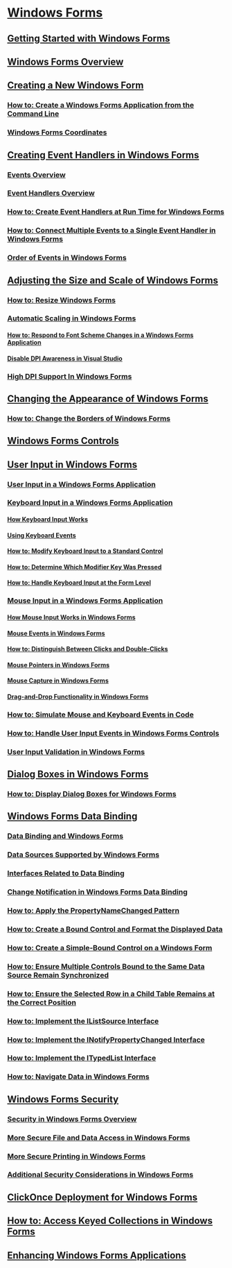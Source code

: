 # [Windows Forms](index.md)
## [Getting Started with Windows Forms](getting-started-with-windows-forms.md)
## [Windows Forms Overview](windows-forms-overview.md)
## [Creating a New Windows Form](creating-a-new-windows-form.md)
### [How to: Create a Windows Forms Application from the Command Line](how-to-create-a-windows-forms-application-from-the-command-line.md)
### [Windows Forms Coordinates](windows-forms-coordinates.md)
## [Creating Event Handlers in Windows Forms](creating-event-handlers-in-windows-forms.md)
### [Events Overview](events-overview-windows-forms.md)
### [Event Handlers Overview](event-handlers-overview-windows-forms.md)
### [How to: Create Event Handlers at Run Time for Windows Forms](how-to-create-event-handlers-at-run-time-for-windows-forms.md)
### [How to: Connect Multiple Events to a Single Event Handler in Windows Forms](how-to-connect-multiple-events-to-a-single-event-handler-in-windows-forms.md)
### [Order of Events in Windows Forms](order-of-events-in-windows-forms.md)
## [Adjusting the Size and Scale of Windows Forms](adjusting-the-size-and-scale-of-windows-forms.md)
### [How to: Resize Windows Forms](how-to-resize-windows-forms.md)
### [Automatic Scaling in Windows Forms](automatic-scaling-in-windows-forms.md)
#### [How to: Respond to Font Scheme Changes in a Windows Forms Application](how-to-respond-to-font-scheme-changes-in-a-windows-forms-application.md)
#### [Disable DPI Awareness in Visual Studio](disable-dpi-awareness-visual-studio.md)
### [High DPI Support In Windows Forms](high-dpi-support-in-windows-forms.md)
## [Changing the Appearance of Windows Forms](changing-the-appearance-of-windows-forms.md)
### [How to: Change the Borders of Windows Forms](how-to-change-the-borders-of-windows-forms.md)
## [Windows Forms Controls](./controls/)
## [User Input in Windows Forms](user-input-in-windows-forms.md)
### [User Input in a Windows Forms Application](user-input-in-a-windows-forms-application.md)
### [Keyboard Input in a Windows Forms Application](keyboard-input-in-a-windows-forms-application.md)
#### [How Keyboard Input Works](how-keyboard-input-works.md)
#### [Using Keyboard Events](using-keyboard-events.md)
#### [How to: Modify Keyboard Input to a Standard Control](how-to-modify-keyboard-input-to-a-standard-control.md)
#### [How to: Determine Which Modifier Key Was Pressed](how-to-determine-which-modifier-key-was-pressed.md)
#### [How to: Handle Keyboard Input at the Form Level](how-to-handle-keyboard-input-at-the-form-level.md)
### [Mouse Input in a Windows Forms Application](mouse-input-in-a-windows-forms-application.md)
#### [How Mouse Input Works in Windows Forms](how-mouse-input-works-in-windows-forms.md)
#### [Mouse Events in Windows Forms](mouse-events-in-windows-forms.md)
#### [How to: Distinguish Between Clicks and Double-Clicks](how-to-distinguish-between-clicks-and-double-clicks.md)
#### [Mouse Pointers in Windows Forms](mouse-pointers-in-windows-forms.md)
#### [Mouse Capture in Windows Forms](mouse-capture-in-windows-forms.md)
#### [Drag-and-Drop Functionality in Windows Forms](drag-and-drop-functionality-in-windows-forms.md)
### [How to: Simulate Mouse and Keyboard Events in Code](how-to-simulate-mouse-and-keyboard-events-in-code.md)
### [How to: Handle User Input Events in Windows Forms Controls](how-to-handle-user-input-events-in-windows-forms-controls.md)
### [User Input Validation in Windows Forms](user-input-validation-in-windows-forms.md)
## [Dialog Boxes in Windows Forms](dialog-boxes-in-windows-forms.md)
### [How to: Display Dialog Boxes for Windows Forms](how-to-display-dialog-boxes-for-windows-forms.md)
## [Windows Forms Data Binding](windows-forms-data-binding.md)
### [Data Binding and Windows Forms](data-binding-and-windows-forms.md)
### [Data Sources Supported by Windows Forms](data-sources-supported-by-windows-forms.md)
### [Interfaces Related to Data Binding](interfaces-related-to-data-binding.md)
### [Change Notification in Windows Forms Data Binding](change-notification-in-windows-forms-data-binding.md)
### [How to: Apply the PropertyNameChanged Pattern](how-to-apply-the-propertynamechanged-pattern.md)
### [How to: Create a Bound Control and Format the Displayed Data](how-to-create-a-bound-control-and-format-the-displayed-data.md)
### [How to: Create a Simple-Bound Control on a Windows Form](how-to-create-a-simple-bound-control-on-a-windows-form.md)
### [How to: Ensure Multiple Controls Bound to the Same Data Source Remain Synchronized](multiple-controls-bound-to-data-source-synchronized.md)
### [How to: Ensure the Selected Row in a Child Table Remains at the Correct Position](ensure-the-selected-row-in-a-child-table-correct.md)
### [How to: Implement the IListSource Interface](how-to-implement-the-ilistsource-interface.md)
### [How to: Implement the INotifyPropertyChanged Interface](how-to-implement-the-inotifypropertychanged-interface.md)
### [How to: Implement the ITypedList Interface](how-to-implement-the-itypedlist-interface.md)
### [How to: Navigate Data in Windows Forms](how-to-navigate-data-in-windows-forms.md)
## [Windows Forms Security](windows-forms-security.md)
### [Security in Windows Forms Overview](security-in-windows-forms-overview.md)
### [More Secure File and Data Access in Windows Forms](more-secure-file-and-data-access-in-windows-forms.md)
### [More Secure Printing in Windows Forms](more-secure-printing-in-windows-forms.md)
### [Additional Security Considerations in Windows Forms](additional-security-considerations-in-windows-forms.md)
## [ClickOnce Deployment for Windows Forms](clickonce-deployment-for-windows-forms.md)
## [How to: Access Keyed Collections in Windows Forms](how-to-access-keyed-collections-in-windows-forms.md)
## [Enhancing Windows Forms Applications](./advanced/)
